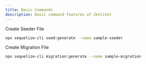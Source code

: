 ```yaml
---
title: Basic Commands
description: Basic command features of Zentinel
---
```


Create Seeder File
```bash 
npx sequelize-cli seed:generate --name sample-seeder
```
Create Migration File
```bash 
npx sequelize-cli migration:generate --name sample-migration
```